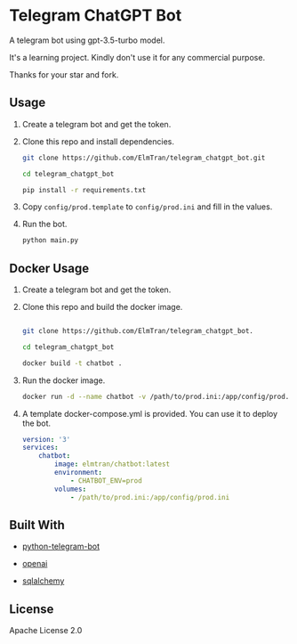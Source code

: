 # Telegram ChatGPT Bot

A telegram bot using gpt-3.5-turbo model.   

It's a learning project. Kindly don't use it for any commercial purpose.

Thanks for your star and fork.

## Usage

1. Create a telegram bot and get the token.

2. Clone this repo and install dependencies.

    ```bash
    git clone https://github.com/ElmTran/telegram_chatgpt_bot.git

    cd telegram_chatgpt_bot

    pip install -r requirements.txt
    ```

3. Copy `config/prod.template` to `config/prod.ini` and fill in the values.

4. Run the bot.

    ```bash
    python main.py
    ```

## Docker Usage

1. Create a telegram bot and get the token.

2. Clone this repo and build the docker image.

    ```bash

    git clone https://github.com/ElmTran/telegram_chatgpt_bot.

    cd telegram_chatgpt_bot

    docker build -t chatbot .
    ```

3. Run the docker image.

    ```bash
    docker run -d --name chatbot -v /path/to/prod.ini:/app/config/prod.ini chatbot
    ```


4. A template docker-compose.yml is provided. You can use it to deploy the bot.

    ```yaml
    version: '3'
    services:
        chatbot:
            image: elmtran/chatbot:latest
            environment:
                - CHATBOT_ENV=prod
            volumes:
                - /path/to/prod.ini:/app/config/prod.ini
    ```

## Built With

* [python-telegram-bot](https://github.com/python-telegram-bot/python-telegram-bot)

* [openai](https://platform.openai.com/)

* [sqlalchemy](https://www.sqlalchemy.org/)

## License

Apache License 2.0
